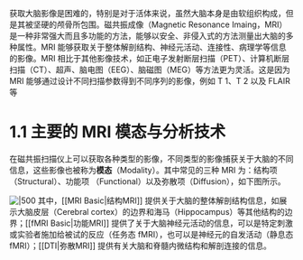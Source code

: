 获取大脑影像是困难的，特别是对于活体来说，虽然大脑本身是由软组织构成，但是其被坚硬的颅骨所包围。磁共振成像（Magnetic Resonance Imaing，MRI）是一种非常强大而且多功能的方法，能够以安全、非侵入式的方法测量出大脑的多种属性。MRI 能够获取关于整体解剖结构、神经元活动、连接性、病理学等信息的影像。MRI 相比于其他影像技术，如正电子发射断层扫描（PET）、计算机断层扫描（CT）、超声、脑电图（EEG）、脑磁图（MEG）等方法更为灵活。这是因为 MRI 能够通过设计不同扫描参数得到不同序列的影像，例如 T 1、T 2 以及 FLAIR 等
# 1.1 主要的 MRI 模态与分析技术
在磁共振扫描仪上可以获取各种类型的影像，不同类型的影像捕获关于大脑的不同信息，这些影像也被称为**模态**（Modality）。其中常见的三种 MRI 为：结构项（Structural）、功能项 （Functional）以及弥散项（Diffusion），如下图所示。

![|500](https://picgoyue.oss-cn-hangzhou.aliyuncs.com/20240313210032.png)
其中，[[MRI Basic|结构MRI]] 提供关于大脑的整体解剖结构信息，如展示大脑皮层（Cerebral cortex）的边界和海马（Hippocampus）等其他结构的边界；[[fMRI Basic|功能MRI]] 提供了关于大脑神经元活动的信息，可以是特定刺激或实验者施加给被试的反应（任务态 fMRI），也可以是神经元的自发活动（静息态 fMRI）；[[DTI|弥散MRI]] 提供有关大脑和脊髓内微结构和解剖连接的信息。